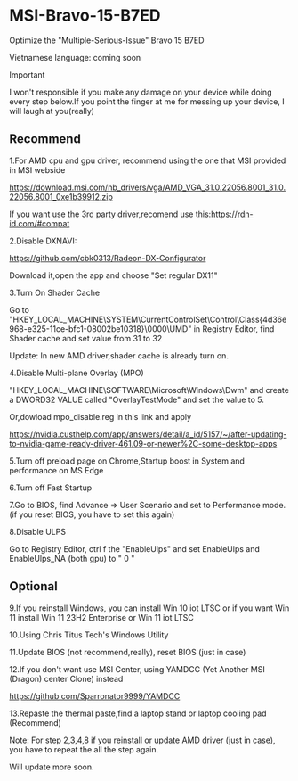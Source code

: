 # MSI-Bravo-15-B7ED
Optimize the "Multiple-Serious-Issue" Bravo 15 B7ED

Vietnamese language: coming soon

> [!IMPORTANT]
> I won't responsible if you make any damage on your device while doing every step below.If you point the finger at me for messing up your device, I will laugh at you(really)

## Recommend

1.For AMD cpu and gpu driver, recommend using the one that MSI provided in MSI webside

https://download.msi.com/nb_drivers/vga/AMD_VGA_31.0.22056.8001_31.0.22056.8001_0xe1b39912.zip

If you want use the 3rd party driver,recomend use this:https://rdn-id.com/#compat

2.Disable DXNAVI:

https://github.com/cbk0313/Radeon-DX-Configurator

Download it,open the app and choose "Set regular DX11"

3.Turn On Shader Cache

Go to "HKEY_LOCAL_MACHINE\SYSTEM\CurrentControlSet\Control\Class\{4d36e968-e325-11ce-bfc1-08002be10318}\0000\UMD" in Registry Editor, find Shader cache and set value from 31 to 32

Update: In new AMD driver,shader cache is already turn on.

4.Disable Multi-plane Overlay (MPO)

"HKEY_LOCAL_MACHINE\SOFTWARE\Microsoft\Windows\Dwm" and create a DWORD32 VALUE called "OverlayTestMode" and set the value to 5.

Or,dowload mpo_disable.reg in this link and apply

https://nvidia.custhelp.com/app/answers/detail/a_id/5157/~/after-updating-to-nvidia-game-ready-driver-461.09-or-newer%2C-some-desktop-apps

5.Turn off preload page on Chrome,Startup boost in System and performance on MS Edge

6.Turn off Fast Startup

7.Go to BIOS, find Advance => User Scenario and set to Performance mode. (if you reset BIOS, you have to set this again)

8.Disable ULPS 

Go to Registry Editor, ctrl f the "EnableUlps" and set EnableUlps and EnableUlps_NA (both gpu) to " 0 "

## Optional

9.If you reinstall Windows, you can install Win 10 iot LTSC or if you want Win 11 install Win 11 23H2 Enterprise or Win 11 iot LTSC

10.Using Chris Titus Tech's Windows Utility

11.Update BIOS (not recommend,really), reset BIOS (just in case)

12.If you don't want use MSI Center, using YAMDCC (Yet Another MSI (Dragon) center Clone) instead 

https://github.com/Sparronator9999/YAMDCC

13.Repaste the thermal paste,find a laptop stand or laptop cooling pad (Recommend)

Note: For step 2,3,4,8 if you reinstall or update AMD driver (just in case), you have to repeat the all the step again.

Will update more soon.


